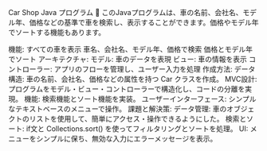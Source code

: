 Car Shop Java プログラム 🚗
このJavaプログラムは、車の名前、会社名、モデル年、価格などの基準で車を検索し、表示することができます。価格やモデル年でソートする機能もあります。

機能:
すべての車を表示
車名、会社名、モデル年、価格で検索
価格とモデル年でソート
アーキテクチャ:
モデル: 車のデータを表現
ビュー: 車の情報を表示
コントローラー: アプリのフローを管理し、ユーザー入力を処理
作成方法:
データ構造: 車の名前、会社名、価格などの属性を持つ Car クラスを作成。
MVC設計: プログラムをモデル・ビュー・コントローラーで構造化し、コードの分離を実現。
機能: 検索機能とソート機能を実装。
ユーザーインターフェース: シンプルなテキストベースのメニューで操作。
課題と解決策:
データ管理: 車のオブジェクトのリストを使用して、簡単にアクセス・操作できるようにした。
検索とソート: if文と Collections.sort() を使ってフィルタリングとソートを処理。
UI: メニューをシンプルに保ち、無効な入力にエラーメッセージを表示。
